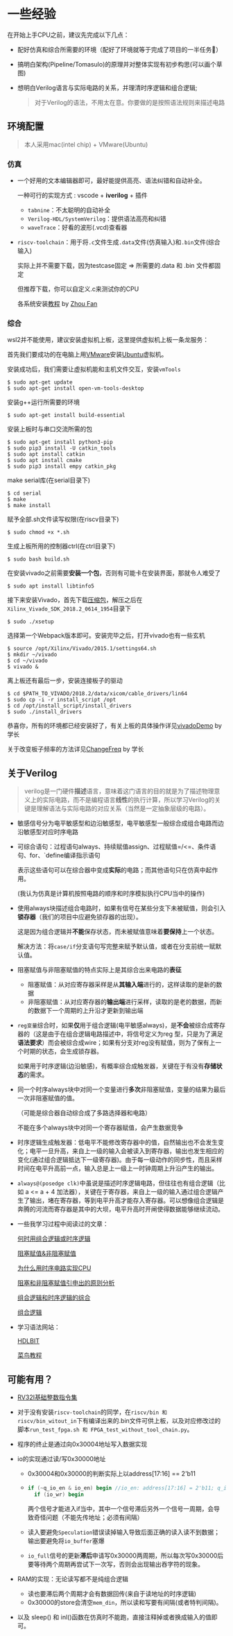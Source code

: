 # 一些经验

在开始上手CPU之前，建议先完成以下几点：

- 配好仿真和综合所需要的环境（配好了环境就等于完成了项目的一半任务🐶）

- 搞明白架构(Pipeline/Tomasulo)的原理并对整体实现有初步构思(可以画个草图)

- 想明白Verilog语言与实际电路的关系，并理清时序逻辑和组合逻辑;

  > 对于Verilog的语法，不用太在意。你要做的是按照语法规则来描述电路



## 环境配置

> 本人采用mac(intel chip) + VMware(Ubuntu)

### 仿真

- 一个好用的文本编辑器即可，最好能提供高亮、语法纠错和自动补全。

  一种可行的实现方式 : vscode + **iverilog** + 插件

  -  `tabnine`：不太聪明的自动补全
  - `Verilog-HDL/SystemVerilog`：提供语法高亮和纠错
  - `waveTrace`：好看的波形(.vcd)查看器

- `riscv-toolchain`：用于将`.c`文件生成`.data`文件(仿真输入)和`.bin`文件(综合输入)

  实际上并不需要下载，因为testcase固定 => 所需要的.data 和 .bin 文件都固定

  但推荐下载，你可以自定义.c来测试你的CPU

  各系统安装[教程](riscv-toolchain-installation-usage.md) by [Zhou Fan](https://github.com/Evensgn)

### 综合

wsl2并不能使用，建议安装虚拟机上板，这里提供虚拟机上板一条龙服务：

首先我们要成功的在电脑上用[VMware](https://vmap.sjtu.edu.cn/)安装[Ubuntu](https://jbox.sjtu.edu.cn/l/i10Jkj)虚拟机。

安装成功后，我们需要让虚拟机能和主机文件交互，安装`vmTools`

```
$ sudo apt-get update
$ sudo apt-get install open-vm-tools-desktop
```

安装g++运行所需要的环境

```
$ sudo apt-get install build-essential
```

安装上板时与串口交流所需的包

```
$ sudo apt-get install python3-pip
$ sudo pip3 install -U catkin_tools
$ sudo apt install catkin
$ sudo apt install cmake
$ sudo pip3 install empy catkin_pkg
```

make serial库(在serial目录下)

```
$ cd serial
$ make
$ make install
```

赋予全部.sh文件读写权限(在riscv目录下)

```
$ sudo chmod +x *.sh
```

生成上板所用的控制器ctrl(在ctrl目录下)

```
$ sudo bash build.sh
```

在安装vivado之前需要**安装一个包**，否则有可能卡在安装界面，那就令人难受了

```
$ sudo apt install libtinfo5
```

接下来安装Vivado，首先下载[压缩包](https://jbox.sjtu.edu.cn/v/link/view/b9f255e2e1b24504943e472cc92d2db0)，解压之后在`Xilinx_Vivado_SDK_2018.2_0614_1954`目录下

```
$ sudo ./xsetup
```

选择第一个Webpack版本即可。安装完毕之后，打开vivado也有一些玄机

```
$ source /opt/Xilinx/Vivado/2015.1/settings64.sh
$ mkdir ~/vivado
$ cd ~/vivado
$ vivado &
```

离上板还有最后一步，安装连接板子的驱动

```
$ cd $PATH_TO_VIVADO/2018.2/data/xicom/cable_drivers/lin64
$ sudo cp -i -r install_script /opt
$ cd /opt/install_script/install_drivers
$ sudo ./install_drivers
```

恭喜你，所有的环境都已经安装好了，有关上板的具体操作详见[vivadoDemo](vivadoDemo.pdf) by 学长

关于改变板子频率的方法详见[ChangeFreq](ChangeFreq.pdf) by 学长



## 关于Verilog

> verilog是一门硬件**描述**语言，意味着这门语言的目的就是为了描述物理意义上的实际电路，而不是编程语言**线性**的执行计算，所以学习Verilog的关键是理解语法与实际电路的对应关系（当然是一定抽象层级的电路）。

- 敏感信号分为电平敏感型和边沿敏感型，电平敏感型一般综合成组合电路而边沿敏感型对应时序电路

- 可综合语句：过程语句always、持续赋值assign、过程赋值=/<=、条件语句、for、`define编译指示语句

  表示这些语句可以在综合器中变成**实际**的电路；而其他语句只在仿真中起作用。

  (我认为仿真是计算机按照电路的顺序和时序模拟执行CPU当中的操作)

- 使用always块描述组合电路时，如果有信号在某些分支下未被赋值，则会引入**锁存器**（我们的项目中应避免锁存器的出现）。

  这是因为组合逻辑并**不能**保存状态，而未被赋值意味着**要保持**上一个状态。

  解决方法：将`case/if`分支语句写完整来赋予默认值，或者在分支前统一赋默认值。

- 阻塞赋值与非阻塞赋值的特点实际上是其综合出来电路的**表征**
  - 阻塞赋值：从对应寄存器采样是从**其输入端**进行的，这样读取的是新的数据
  - 非阻塞赋值：从对应寄存器的**输出端**进行采样，读取的是老的数据，而新的数据下一个周期的上升沿才更新到输出端

- `reg变量`综合时，如果**仅**用于组合逻辑(电平敏感always)，是**不会**被综合成寄存器的（这是由于在组合逻辑电路描述中，将信号定义为reg 型，只是为了满足**语法要求**）而会被综合成wire；如果有分支对reg没有赋值，则为了保有上一个时期的状态，会生成锁存器。

  如果用于时序逻辑(边沿敏感)，有概率综合成触发器，关键在于有没有**存储状态**的需求。

- 同一个时序always块中对同一个变量进行**多次**非阻塞赋值，变量的结果为最后一次非阻塞赋值的值。

  （可能是综合器自动综合成了多路选择器和电路）

  不能在多个always块中对同一个寄存器赋值，会产生数据竞争

- 时序逻辑生成触发器：低电平不能修改寄存器中的值，自然输出也不会发生变化；电平一旦升高，来自上一级的输入会被读入到寄存器，输出也发生相应的变化(通过组合逻辑抵达下一级寄存器)。由于每一级动作的同步性，而且采样时间在电平升高前一点，输入总是上一级上一时钟周期上升沿产生的输出。

- `always@(posedge clk)`中虽说是描述时序逻辑电路，但往往也有组合逻辑（比如 a <= a + 4 加法器），关键在于寄存器，来自上一级的输入通过组合逻辑产生了输出，堵在寄存器，等到电平升高才能存入寄存器。可以想像组合逻辑是奔腾的河流而寄存器是其中的大坝，电平升高时开闸使得数据能够继续流动。

- 一些我学习过程中阅读过的文章：

  [何时用组合逻辑或时序逻辑](https://www.cnblogs.com/fendoudexiaohai/p/13164368.html)

  [阻塞赋值&非阻塞赋值](https://blog.csdn.net/Jackiezhang1993/article/details/84315983)

  [为什么用时序电路实现CPU](https://www.cnblogs.com/niuyourou/p/12075634.html)

  [阻塞和非阻塞赋值引申出的原则分析](http://aijishu.com/a/1060000000226195)

  [组合逻辑和时序逻辑的综合](https://east1203.github.io/2019/05/27/IC/others/%E7%BB%84%E5%90%88%E9%80%BB%E8%BE%91%E5%92%8C%E6%97%B6%E5%BA%8F%E9%80%BB%E8%BE%91%E7%9A%84%E7%BB%BC%E5%90%88/)

  [组合逻辑](https://www.cnblogs.com/liushuhe1990/articles/13194051.html)

- 学习语法网站：

  [HDLBIT](https://hdlbits.01xz.net/wiki/Step_one)
  
  [菜鸟教程](https://www.runoob.com/w3cnote/verilog-basic-syntax.html)



## 可能有用？

- [RV32I基础整数指令集](https://www.cnblogs.com/mikewolf2002/p/11196680.html)

- 对于没有安装`riscv-toolchain`的同学，在`riscv/bin 和 riscv/bin_witout_in`下有编译出来的.bin文件可供上板，以及对应修改过的脚本`run_test_fpga.sh 和 FPGA_test_without_tool_chain.py`。

- 程序的终止是通过向0x30004地址写入数据实现

- io的实现通过读/写0x30000地址

  - 0x30004和0x30000的判断实际上以address[17:16] == 2'b11

  - ```verilog
    if (~q_io_en & io_en) begin //io_en: address[17:16] = 2'b11; q_io_en <= io_en
      if (io_wr) begin
    ```

    两个信号才能进入if当中，其中一个信号滞后另外一个信号一周期，会导致奇怪问题（不能先传地址；必须有间隔）

  - 读入要避免`Speculation`错误读掉输入导致后面正确的读入读不到数据；输出要避免将`io_buffer`塞爆
    
  - `io_full`信号的更新**滞后**申请写0x30000两周期，所以每次写0x30000后要等待两个周期再尝试下一次写，否则会出现输出吞字符的现象。

- RAM的实现：无论读写都不是纯组合逻辑

  - 读也要滞后两个周期才会有数据回传(来自于读地址的时序逻辑)
  - 0x30000的store会清空`mem_din`，所以读和写要有间隔(或者特判间隔)。

- 以及 sleep() 和 inl()函数在仿真时不能跑，直接注释掉或者换成输入的值即可。